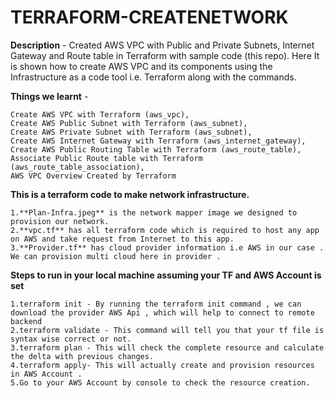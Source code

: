 # TERRAFORM-CREATENETWORK
**Description** - Created AWS VPC with Public and Private Subnets, Internet Gateway and Route table in Terraform with sample code (this repo). Here It is shown how to create AWS VPC and its components using the Infrastructure as a code tool i.e. Terraform along with the commands. 

**Things we learnt** -
```
Create AWS VPC with Terraform (aws_vpc),
Create AWS Public Subnet with Terraform (aws_subnet),
Create AWS Private Subnet with Terraform (aws_subnet),
Create AWS Internet Gateway with Terraform (aws_internet_gateway),
Create AWS Public Routing Table with Terraform (aws_route_table),
Associate Public Route table with Terraform (aws_route_table_association),
AWS VPC Overview Created by Terraform
```

**This is a terraform code to make network infrastructure.**
```
1.**Plan-Infra.jpeg** is the network mapper image we designed to provision our network.
2.**vpc.tf** has all terraform code which is required to host any app  on AWS and take request from Internet to this app.
3.**Provider.tf** has cloud provider information i.e AWS in our case . We can provision multi cloud here in provider . 
```
**Steps to run in your local machine assuming your TF and AWS Account is set** 
```
1.terraform init - By running the terraform init command , we can download the provider AWS Api , which will help to connect to remote backend
2.terraform validate - This command will tell you that your tf file is syntax wise correct or not.
3.terraform plan - This will check the complete resource and calculate the delta with previous changes.
4.terraform apply- This will actually create and provision resources in AWS Account .
5.Go to your AWS Account by console to check the resource creation.
```
